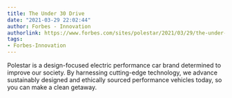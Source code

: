 ```yaml
---
title: The Under 30 Drive
date: "2021-03-29 22:02:44"
author: Forbes - Innovation
authorlink: https://www.forbes.com/sites/polestar/2021/03/29/the-under-30-drive/
tags:
- Forbes-Innovation
---
```

Polestar is a design-focused electric performance car brand determined to improve our society. By harnessing cutting-edge technology, we advance sustainably designed and ethically sourced performance vehicles today, so you can make a clean getaway.